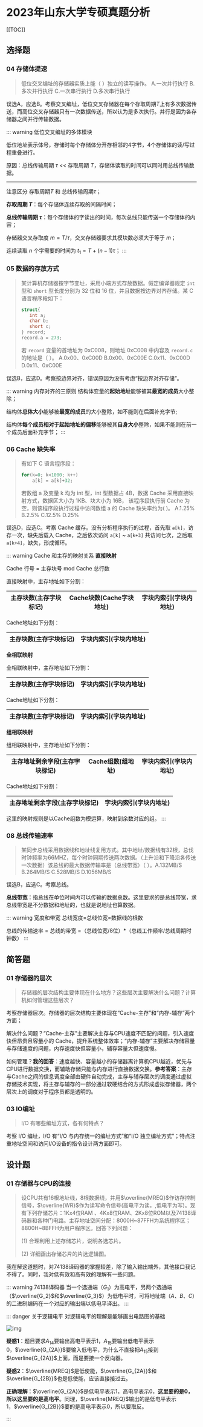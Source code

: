 # 2023年山东大学专硕真题分析

[[TOC]]

## 选择题

### 04 存储体提速


> 低位交叉编址的存储器实质上能（ ）独立的读写操作。 A.一次并行执行 B.多次并行执行 C.一次串行执行 D.多次串行执行

误选A，应选B。考察交叉编址，低位交叉存储器在每个存取周期$T$上有多次数据传送，而高位交叉存储器只有一次数据传送，所以认为是多次执行。并行是因为各存储器之间并行传输数据。


::: warning 低位交叉编址的多体模块

低位地址表示体号，存储时每个存储体分开存相邻的4字节，4个存储体的读/写过程重叠进行。

原因：总线传输周期 $\tau$ << 存取周期 $T$，存储体读取的时间可以同时用总线传输数据。

---

注意区分 存取周期$T$ 和 总线传输周期$\tau$；

**存取周期 $T$**：每个存储体连续存取的间隔时间；

**总线传输周期 $\tau$**：每个存储体的字读出的时间，每次总线只能传送一个存储体的内容；

存储器交叉存取度 $m = T/\tau$，交叉存储器要求其模块数必须大于等于 $m$；

连续读取 $n$ 个字需要的时间为 $t_1 = T + (n-1)\tau$；
:::

### 05 数据的存放方式

> 某计算机存储器按字节变址，采用小端方式存放数据。假定编译器规定 `int` 型和 `short` 型长度分别为 32 位和 16 位，并且数据按边界对齐存储。某 C 语言程序段如下：
>```cpp
>struct{
>    int a;
>    char b;
>    short c;
>} record;
>record.a = 273;
> ```
> 若 `record` 变量的首地址为 0xC008，则地址 0xC008 中内容及 `record.c` 的地址是（ ）。 A.0x00、0xC00D B.0x00、0xC00E C.0x11、0xC00D D.0x11、0xC00E

误选B，应选D。考察按边界对齐，错误原因为没有考虑“按边界对齐存储”。

::: warning 内存对齐的三原则
结构体变量的**起始地址**能够被其**最宽的成员**大小整除；

结构体**总体大小**能够被**最宽的成员**的大小整除，如不能则在后面补充字节;

结构体**每个成员相对于起始地址的偏移**能够被其**自身大小**整除，如果不能则在前一个成员后面补充字节；
:::

### 06 Cache 缺失率

> 有如下 C 语言程序段：
> ```cpp
> for(k=0; k<1000; k++) 
>     a[k] = a[k]+32;
> ```
> 若数组 a 及变量 k 均为 int 型，int 型数据占 4B，数据 Cache 采用直接映射方式，数据区大小为 1KB、块大小为 16B， 该程序段执行前 Cache 为空，则该程序段执行过程中访问数组 a 的 Cache 缺失率约为( )。 A.1.25% B.2.5% C.12.5% D.25%

误选D，应选C。考察 Cache 缓存。没有分析程序执行的过程，首先取 `a[k]`，访存一次，缺失后载入 Cache，之后依次访问 `a[k]` ~ `a[k+3]` 共访问七次，之后取 `a[k+4]`，缺失，形成循环。

::: warning Cache 和主存的映射关系
**直接映射**

Cache 行号 = 主存块号 mod Cache 总行数

直接映射中，主存地址如下分割：

|主存块数(主存字块标记)|Cache块数(Cache字块地址)|字块内索引(字块内地址)|
|:---:|:---:|:---:|

Cache地址如下分割：

|主存块数(主存字块标记)|字块内索引(字块内地址)|
|:---:|:---:|

**全相联映射**

全相联映射中，主存地址如下分割：

|主存块数(主存字块标记)|字块内索引(字块内地址)|
|:---:|:---:|

Cache地址如下分割：

|主存块数(主存字块标记)|字块内索引(字块内地址)|
|:---:|:---:|

**组相联映射**

组相联映射中，主存地址如下分割：

|主存地址剩余字段(主存字块标记)|Cache组数(组地址)|字块内索引(字块内地址)|
|:---:|:---:|:---:|

Cache地址如下分割：

|主存地址剩余字段(主存字块标记)|字块内索引(字块内地址)|
|:---:|:---:|

这里的映射规则是以Cache组数为模运算，映射到余数对应的组。
:::

### 08 总线传输速率

> 某同步总线采用数据线和地址线复用方式。其中地址/数据线有32根，总伐时钟频率为66MHZ，每个时钟同期传送两次数据。（上升沿和下降沿各传送一次数据）该总线的最大数据传输率是（总线带宽）（ ）。A.132MB/S B.264MB/S C.528MB/S D.1056MB/S

误选B，应选C。考察总线。

**总线带宽**：指总线在单位时间内可以传输的数据总数。这里要求的是总线带宽，求总线带宽是不分数据和地址的，也就是说地址也算数据。

::: warning 宽度和带宽
总线宽度=总线位宽=数据线的根数

总线的传输速率 = 总线的带宽 =（总线位宽/8位）*（总线工作频率/总线周期时钟数）
:::

## 简答题

### 01 存储器的层次

> 存储器的层次结构主要体现在什么地方？这些层次主要解决什么问题？计算机如何管理这些层次？

考察存储器层次。存储器的层次结构主要体现在“Cache-主存”和“内存-辅存”两个方面；

解决什么问题？“Cache-主存”主要解决主存与CPU速度不匹配的问题，引入速度快但昂贵且容量小的 Cache，提升系统整体效率；“内存-辅存”主要解决存储容量与存储速度的问题，内存速度快但容量小，辅存容量大但速度慢。

如何管理？**我的回答**：速度越快、容量越小的存储器离计算机CPU越近，优先与CPU进行数据交换，而辅助存储只能与内存进行直接数据交换。**参考答案**：主存与Cache之间的信息调度全部由硬件自动完成，主存与辅存层次的调度通过虚拟存储技术实现，将主存与辅存的一部分通过软硬结合的方式形成虚拟存储器，两个层次上的调度对于程序员都是透明的。

### 03 IO编址

> I/O 有哪些编址方式，各有何特点？

考察 I/O 编址，I/O 有“I/O 与内存统一的编址方式”和“I/O 独立编址方式”；特点注重地址空间和访问I/O设备的指令设计两方面即可。

## 设计题

### 01 存储器与CPU的连接

> 设CPU共有16根地址线，8根数据线，并用$\overline{MREQ}$作访存控制信号，$\overline{WR}$作为读写命令信号(高电平为读，,低电平为写)。现有下列存储芯片：1Kx4位RAM 、4Kx8位RAM、2Kx8位ROM以及74138译码器和各种门电路。主存地址空间分配：8000H~87FFH为系统程序区；8800H~8BFFH为用户程序区。回答下列问题：
> 
> (1) 合理利用上述存储芯片，说明各选芯片。
> 
> (2) 详细画出存储芯片的片选逻辑图。


我在解这道题时，对74138译码器的掌握较差，除了输入输出端外，其他接口我记不得了。同时，我对低有效和高有效的理解有一些问题。


::: warning 74138译码器
当一个选通端（$G_1$）为高电平，另两个选通端（$\overline{G_2}$和$\overline{G_3}$）为低电平时，可将地址端（$A$、$B$、$C$）的二进制编码在一个对应的输出端以低电平译出。
:::

::: danger 关于逻辑电平
对逻辑电平的理解是能够画出电路图的基础

![img](https://mysite-bucket.oss-cn-wulanchabu.aliyuncs.com/tech_blog_img/%E4%BD%8E%E7%94%B5%E5%B9%B3%E6%9C%89%E6%95%88%E7%9A%84%E7%90%86%E8%A7%A3.png?x-oss-process=style/small_size_rule)

**疑惑1**：题目要求$A_{14}$要输出高电平表示1，$A_{15}$要输出低电平表示0，$\overline{G_{2A}}$要输入低电平，为什么不直接把$A_{15}$接到$\overline{G_{2A}}$上面，而是要接一个反向器。

**疑惑2**：$\overline{MREQ}$是低使能，$\overline{G_{2A}}$和$\overline{G_{2B}}$也是低使能，应该直接接过去。

**正确理解**：$\overline{G_{2A}}$是低电平表示1，高电平表示0，**这里要的是0，所以这里要的是高电平**。同理，$\overline{MREQ}$输出的是低电平表示1，$\overline{G_{2B}}$要的是高电平表示0，所以要取反。

:::